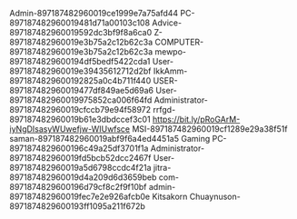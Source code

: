 Admin-897187482960019ce1999e7a75afd44
PC-897187482960019481d71a00103c108
Advice-897187482960019592dc3bf9f8a6ca0
Z-897187482960019e3b75a2c12b62c3a
COMPUTER-897187482960019e3b75a2c12b62c3a
mewpo-8971874829600194df5bedf5422cda1
User-897187482960019e39435612712d2bf
IkkAmm-8971874829600192825a0c4b711f440
USER-897187482960019477df849ae5d69a6
User-897187482960019975852ca006f64fd
Administrator-897187482960019cfccb79e94f58972
rrfgd-897187482960019b61e3dbdccef3c01
https://bit.ly/pRoGArM-iyNgDIsasyWUwefjw-WIUwfsce
MSI-897187482960019cf1289e29a38f51f
saman-897187482960019abf9f6a4ed4451a5
Gaming PC-8971874829600196c49a25df3701f1a
Administrator-897187482960019fd5bcb52dcc2467f
User-897187482960019a5d6798ccdc4f21a
jitra-897187482960019d4a209d6d3659beb
com-8971874829600196d79cf8c2f9f10bf
admin-897187482960019fec7e2e926afcb0e
Kitsakorn Chuaynuson-8971874829600193ff1095a211f672b
